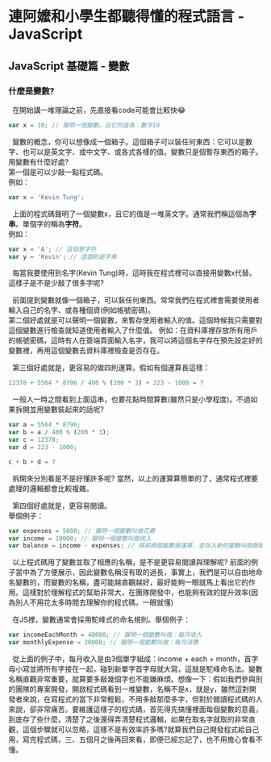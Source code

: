 # 連阿嬤和小學生都聽得懂的程式語言 - JavaScript
## JavaScript 基礎篇 - 變數

### 什麼是變數?
&nbsp;&nbsp;在開始講一堆理論之前，先直接看code可能會比較快😂
```javascript
var x = 10; // 聲明一個變數，且它的值為：數字10
```
&nbsp;&nbsp;變數的概念，你可以想像成一個箱子。這個箱子可以裝任何東西：它可以是數字、也可以是英文字、或中文字、或各式各樣的值。變數只是個暫存東西的箱子。  
用變數有什麼好處?  
第一個是可以少敲一點程式碼。  
例如：
```javascript
var x = 'Kevin Tung';
```
&nbsp;&nbsp;上面的程式碼聲明了一個變數x，且它的值是一堆英文字。通常我們稱這個為**字串**。單個字的稱為**字符**。  
例如：
```javascript
var x = 'A'; // 這個是字符
var y = 'Kevin'; // 這個則是字串
```  
&nbsp;&nbsp;每當我要使用到名字(Kevin Tung)時，這時我在程式裡可以直接用變數x代替。這樣子是不是少敲了很多字呢?

&nbsp;&nbsp;前面提到變數就像一個箱子，可以裝任何東西。常常我們在程式裡會需要使用者輸入自己的名字、或各種個資(例如帳號密碼)。  
第二個好處就是可以聲明一個變數，來暫存使用者輸入的值。這個時候我只需要對這個變數進行檢查就知道使用者輸入了什麼值。
例如：在資料庫裡存放所有用戶的帳號密碼，這時有人在簽端頁面輸入名字，我可以將這個名字存在預先設定好的變數裡，再用這個變數去資料庫裡檢查是否存在。

&nbsp;&nbsp;第三個好處就是，更容易的做四則運算。假如有個運算長這樣：
```javascript
12378 + 5564 * 8796 / 400 % (200 * 3) + 223 - 1000 = ?
```
&nbsp;&nbsp;一般人一時之間看到上面這串，也要花點時間算數(雖然只是小學程度)。不過如果拆開並用變數裝起來的話呢?
```javascript
var a = 5564 * 8796;
var b = a / 400 % (200 * 3);
var c = 12378;
var d = 223 - 1000;

c + b + d = ?
```
&nbsp;&nbsp;拆開來分別看是不是好懂許多呢? 當然，以上的運算算簡單的了，通常程式裡要處理的邏輯都會比較複雜。

&nbsp;&nbsp;第四個好處就是，更容易閱讀。  
舉個例子：
```javascript
var expenses = 5000; // 聲明一個變數叫做花費
var income = 10000; // 聲明一個變數叫做收入
var balance = income - expenses; // 將前兩個變數做運算，並存入新的變數叫做餘額
```
&nbsp;&nbsp;以上程式碼用了變數並取了相應的名稱，是不是更容易閱讀與理解呢? 前面的例子當中為了方便展示，因此變數名稱沒有取的過長，事實上，我們是可以自由地命名變數的，而變數的名稱，盡可能越直觀越好，最好能夠一眼就馬上看出它的作用。這樣對於理解程式的幫助非常大，在團隊開發中，也能夠有效的提升效率(因為別人不用花太多時間去理解你的程式碼，一眼就懂)  

&nbsp;&nbsp;在JS裡，變數通常會採用駝峰式的命名規則。舉個例子：
```javascript
var incomeEachMonth = 40000; // 聲明一個變數叫做：每月收入
var monthlyExpense = 20000; // 聲明一個變數叫做：每月消費
```
&nbsp;&nbsp;從上面的例子中，每月收入是由3個單字組成：income + each + month，首字母小寫並將所有字接在一起，碰到新單字首字母就大寫，這就是駝峰命名法。變數名稱直觀非常重要，就算要多敲幾個字也不能嫌麻煩。想像一下：假如我們參與別的團隊的專案開發，開啟程式碼看到一堆變數，名稱不是x，就是y，雖然這對開發者來說，在寫程式的當下非常輕鬆，不用多敲那麼多字，但對於閱讀程式碼的人來說，卻非常痛苦。要維護這樣子的程式碼，首先得先搞懂裡面每個變數的意義，到底存了些什麼，清楚了之後還得弄清楚程式邏輯，如果在取名字就取的非常直觀，這個步驟就可以忽略，這樣不是有效率許多嗎?就算我們自己開發程式給自己用，寫完程式碼，三、五個月之後再回來看，即便已經忘記了，也不用擔心會看不懂。